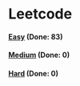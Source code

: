 # Leetcode

<h4><a href="https://github.com/lon-yang/leetcode/blob/master/docs/Easy.md">Easy</a>  (Done: 83)</h4>
<h4><a href="https://github.com/lon-yang/leetcode/blob/master/docs/Medium.md">Medium</a>  (Done: 0)</h4>
<h4><a href="https://github.com/lon-yang/leetcode/blob/master/docs/Hard.md">Hard</a>  (Done: 0)</h4>
